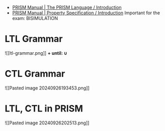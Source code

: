 - [PRISM Manual | The PRISM Language / Introduction](https://www.prismmodelchecker.org/manual/ThePRISMLanguage/Introduction)
- [PRISM Manual | Property Specification / Introduction](https://www.prismmodelchecker.org/manual/PropertySpecification/Introduction)
Important for the exam: BISIMULATION

# LTL Grammar
![[ltl-grammar.png]]
**+ until: $\cup$**
# CTL Grammar
![[Pasted image 20240926193453.png]]

# LTL, CTL in PRISM
![[Pasted image 20240926202513.png]]
